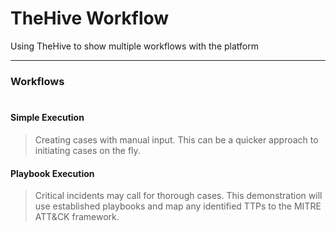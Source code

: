 # TheHive Workflow

Using TheHive to show multiple workflows with the platform

 
---

### Workflows <br><br>

#### Simple Execution
> Creating cases with manual input. This can be a quicker approach to initiating cases on the fly.


#### Playbook Execution
> Critical incidents may call for thorough cases. This demonstration will use established playbooks and map any identified TTPs to the MITRE ATT&CK framework.
